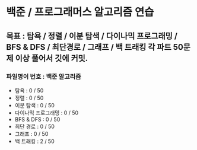 
# 백준 / 프로그래머스 알고리즘 연습

## 목표 : 탐욕 / 정렬 / 이분 탐색 / 다이나믹 프로그래밍 / BFS & DFS / 최단경로 / 그래프 / 백 트래킹  각 파트 50문제 이상 풀어서 깃에 커밋.

### 파일명이 번호 : 백준 알고리즘




- 탐욕 : 0 / 50
- 정렬 : 0 / 50
- 이분 탐색 : 0 / 50
- 다이나믹 프로그래밍 : 0 / 50
- BFS & DFS : 0 / 50
- 최단 경로 : 0 / 50
- 그래프 : 0 / 50
- 백 트래킹 : 2 / 50

